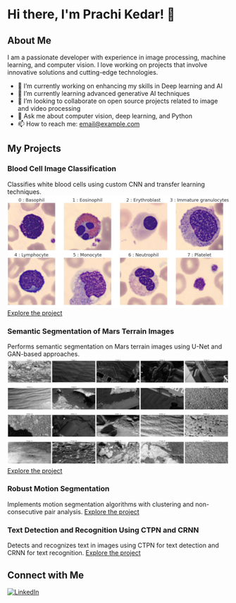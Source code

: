 # Hi there, I'm Prachi Kedar! 👋

## About Me
I am a passionate developer with experience in image processing, machine learning, and computer vision. I love working on projects that involve innovative solutions and cutting-edge technologies.

- 🔭 I’m currently working on enhancing my skills in Deep learning and AI
- 🌱 I’m currently learning advanced generative AI techniques
- 👯 I’m looking to collaborate on open source projects related to image and video processing
- 💬 Ask me about computer vision, deep learning, and Python
- 📫 How to reach me: [email@example.com](prachibalu.kedar@mail.polimi.it)

## My Projects
### Blood Cell Image Classification
Classifies white blood cells using custom CNN and transfer learning techniques.
![Blood Cell Images](https://github.com/prachi-kedar/Blood_Cell_Image_Classification/raw/main/images/blood_cells.jpg)
[Explore the project](https://github.com/prachi-kedar/Blood_Cell_Image_Classification)

### Semantic Segmentation of Mars Terrain Images
Performs semantic segmentation on Mars terrain images using U-Net and GAN-based approaches.
![Mars Terrain Images](https://github.com/prachi-kedar/Semantic_Segmentation_Mars_Terrain_Images/raw/main/images/mars_data_images.jpg)
[Explore the project](https://github.com/prachi-kedar/Semantic_Segmentation_Mars_Terrain_Images)

### Robust Motion Segmentation
Implements motion segmentation algorithms with clustering and non-consecutive pair analysis.
[Explore the project](https://github.com/prachi-kedar/Robust_Motion_Segmentation)

### Text Detection and Recognition Using CTPN and CRNN
Detects and recognizes text in images using CTPN for text detection and CRNN for text recognition.
[Explore the project](https://github.com/prachi-kedar/Text_Detection_Recognition-Using_CTPN_CRNN)

## Connect with Me
[![LinkedIn](https://img.shields.io/badge/LinkedIn-blue?style=flat-square&logo=linkedin&logoColor=white)](https://www.linkedin.com/in/prachi-kedar-681028184)
